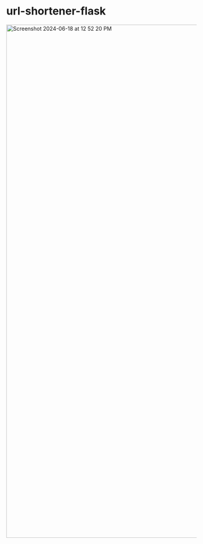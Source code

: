 # url-shortener-flask

<img width="1360" alt="Screenshot 2024-06-18 at 12 52 20 PM" src="https://github.com/sriya6/url-shortener-flask/assets/47209915/b7ec7fa5-7a9f-4110-9414-7ea966c4b5c7">
